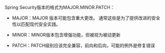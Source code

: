 Spring Security版本的格式为MAJOR.MINOR.PATCH：

* MAJOR：MAJOR  版本可能包含重大更改。 通常这些是为了提供改进的安全性以匹配现代安全实践。

* MINOR：MINOR版本包含增强功能，但被视为被动更新

* PATCH：PATCH级别应该完全兼容，前向和后向，可能的例外是修复错误



